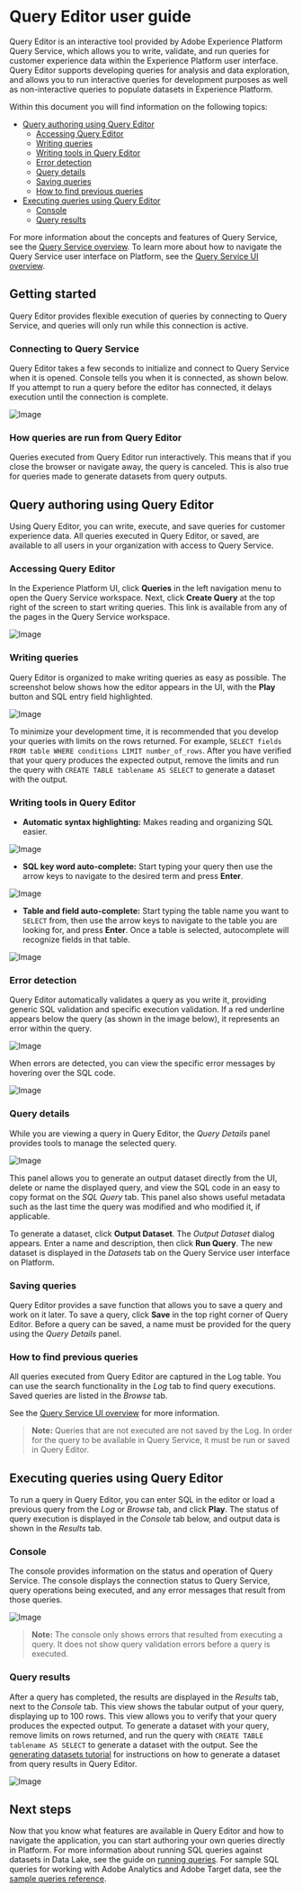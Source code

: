 # Query Editor user guide

Query Editor is an interactive tool provided by Adobe Experience Platform Query Service, which allows you to write, validate, and run queries for customer experience data within the Experience Platform user interface. Query Editor supports developing queries for analysis and data exploration, and allows you to run interactive queries for development purposes as well as non-interactive queries to populate datasets in Experience Platform.

Within this document you will find information on the following topics:
- [Query authoring using Query Editor](#query-authoring-using-query-editor)
  - [Accessing Query Editor](#accessing-query-editor)
  - [Writing queries](#writing-queries)
  - [Writing tools in Query Editor](#writing-tools-in-query-editor)
  - [Error detection](#error-detection)
  - [Query details](#query-details)
  - [Saving queries](#saving-queries)
  - [How to find previous queries](#how-to-find-previous-queries)
- [Executing queries using Query Editor](#executing-queries-using-query-editor)
  - [Console](#console)
  - [Query results](#query-results)

For more information about the concepts and features of Query Service, see the [Query Service overview][query-service-overview]. To learn more about how to navigate the Query Service user interface on Platform, see the [Query Service UI overview][query-service-ui].

## Getting started

Query Editor provides flexible execution of queries by connecting to Query Service, and queries will only run while this connection is active.

### Connecting to Query Service

Query Editor takes a few seconds to initialize and connect to Query Service when it is opened. Console tells you when it is connected, as shown below. If you attempt to run a query before the editor has connected, it delays execution until the connection is complete. 

![Image](images/queries/query-editor-overview/initializing-connection.png)

### How queries are run from Query Editor

Queries executed from Query Editor run interactively. This means that if you close the browser or navigate away, the query is canceled. This is also true for queries made to generate datasets from query outputs. 

## Query authoring using Query Editor

Using Query Editor, you can write, execute, and save queries for customer experience data. All queries executed in Query Editor, or saved, are available to all users in your organization with access to Query Service.

### Accessing Query Editor

In the Experience Platform UI, click **Queries** in the left navigation menu to open the Query Service workspace. Next, click **Create Query** at the top right of the screen to start writing queries. This link is available from any of the pages in the Query Service workspace. 

![Image](images/queries/query-editor-overview/create-query.png)
  
### Writing queries

Query Editor is organized to make writing queries as easy as possible. The screenshot below shows how the editor appears in the UI, with the **Play** button and SQL entry field highlighted.

![Image](images/queries/query-editor-overview/editor.png)

To minimize your development time, it is recommended that you develop your queries with limits on the rows returned. For example, `SELECT fields FROM table WHERE conditions LIMIT number_of_rows`. After you have verified that your query produces the expected output, remove the limits and run the query with `CREATE TABLE tablename AS SELECT` to generate a dataset with the output. 

### Writing tools in Query Editor

- **Automatic syntax highlighting:** Makes reading and organizing SQL easier.

![Image](images/queries/query-editor-overview/syntax-highlight.png)

- **SQL key word auto-complete:** Start typing your query then use the arrow keys to navigate to the desired term and press **Enter**.

![Image](images/queries/query-editor-overview/syntax-auto.png)

- **Table and field auto-complete:** Start typing the table name you want to `SELECT` from, then use the arrow keys to navigate to the table you are looking for, and press **Enter**. Once a table is selected, autocomplete will recognize fields in that table. 

![Image](images/queries/query-editor-overview/tables-auto.png)

### Error detection

Query Editor automatically validates a query as you write it, providing generic SQL validation and specific execution validation. If a red underline appears below the query (as shown in the image below), it represents an error within the query.

![Image](images/queries/query-editor-overview/syntax-error-highlight.png)

When errors are detected, you can view the specific error messages by hovering over the SQL code.

![Image](images/queries/query-editor-overview/linting-error.png)

### Query details

While you are viewing a query in Query Editor, the *Query Details* panel provides tools to manage the selected query.

![Image](images/queries/query-editor-overview/query-details.png)

This panel allows you to generate an output dataset directly from the UI, delete or name the displayed query, and view the SQL code in an easy to copy format on the *SQL Query* tab. This panel also shows useful metadata such as the last time the query was modified and who modified it, if applicable.

To generate a dataset, click **Output Dataset**. The *Output Dataset* dialog appears. Enter a name and description, then click **Run Query**. The new dataset is displayed in the *Datasets* tab on the Query Service user interface on Platform.

### Saving queries

Query Editor provides a save function that allows you to save a query and work on it later. To save a query, click **Save** in the top right corner of Query Editor. Before a query can be saved, a name must be provided for the query using the *Query Details* panel.

### How to find previous queries

All queries executed from Query Editor are captured in the Log table. You can use the search functionality in the *Log* tab to find query executions. Saved queries are listed in the *Browse* tab. 

See the [Query Service UI overview][query-service-ui] for more information. 

> **Note:** Queries that are not executed are not saved by the Log. In order for the query to be available in Query Service, it must be run or saved in Query Editor.

## Executing queries using Query Editor

To run a query in Query Editor, you can enter SQL in the editor or load a previous query from the *Log* or *Browse* tab, and click **Play**. The status of query execution is displayed in the *Console* tab below, and output data is shown in the *Results* tab.

### Console

The console provides information on the status and operation of Query Service. The console displays the connection status to Query Service, query operations being executed, and any error messages that result from those queries.

![Image](images/queries/query-editor-overview/console.png)

> **Note:** The console only shows errors that resulted from executing a query. It does not show query validation errors before a query is executed.

### Query results

After a query has completed, the results are displayed in the *Results* tab, next to the *Console* tab. This view shows the tabular output of your query, displaying up to 100 rows. This view allows you to verify that your query produces the expected output. To generate a dataset with your query, remove limits on rows returned, and run the query with `CREATE TABLE tablename AS SELECT` to generate a dataset with the output. See the [generating datasets tutorial][query-service-create-datasets] for instructions on how to generate a dataset from query results in Query Editor.

![Image](images/queries/query-editor-overview/query-results.png)

## Next steps

Now that you know what features are available in Query Editor and how to navigate the application, you can start authoring your own queries directly in Platform. For more information about running SQL queries against datasets in Data Lake, see the guide on [running queries][query-service-running-queries]. For sample SQL queries for working with Adobe Analytics and Adobe Target data, see the [sample queries reference][query-service-sample-queries].

[query-service-overview]: home.md
[query-service-ui]: ui-overview.md
[query-service-running-queries]: ./creating-queries/creating-queries.md
[query-service-sample-queries]: ./sample-queries/sample-queries.md
[query-service-create-datasets]: ./creating-queries/create-datasets.md
